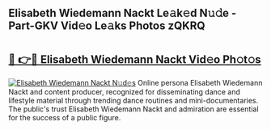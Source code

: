 ## Elisabeth Wiedemann Nackt Le𝚊k𝚎d N𝚞𝚍e - Part-GKV Vid𝚎o Le𝚊ks Photos zQKRQ

# <h2><a href="http://fb2pvq.evod.top/?m=Elisabeth+Wiedemann+Nackt">🔗 👉🔴 Elisabeth Wiedemann Nackt Vid𝚎o Ph𝚘t𝚘s</a></h2>

[![Elisabeth Wiedemann Nackt N𝚞d𝚎s](https://i.imgur.com/8V9OHl7.gif)](http://fb2pvq.evod.top/?m=Elisabeth+Wiedemann+Nackt)
Online persona Elisabeth Wiedemann Nackt and content producer, recognized for disseminating dance and lifestyle material through trending dance routines and mini-documentaries. The public's trust Elisabeth Wiedemann Nackt and admiration are essential for the success of a public figure. 

